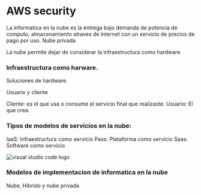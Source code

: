 # AWS security 
La informatica en la nube es la entrega bajo demanda de potencia de computo, almacenamiento atraves de internet con un servicio de precios de pago por uso.
Nube privada

La nube permite dejar de considerar la infraestructura como hardware. 

### Infraestructura como harware. 
Soluciones de hardware.

Usuario y cliente

Cliente: es el que usa o consume el servicio final que realizaste. 
Usuario: El que crea.

### Tipos de modelos de servicios en la nube:
IaaS: Infraestructura como servicio
Pass: Plataforma como servicio 
Saas: Software como servicio

![visual studio code logo](https://miro.medium.com/v2/resize:fit:1200/1*WIxe9rvePZWX-VQgZDgMpQ.jpeg)

### Modelos de implementacion de informatica en la nube 
Nube, Hibrido y nube privada
